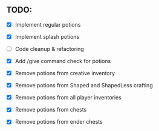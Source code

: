 ## TODO:

- [x] Implement regular potions
- [x] Implement splash potions
- [ ] Code cleanup & refactoring
  

- [x] Add /give command check for potions
- [x] Remove potions from creative inventory
- [x] Remove potions from Shaped and ShapedLess crafting
  

- [x] Remove potions from all player inventories
- [x] Remove potions from chests
- [x] Remove potions from ender chests